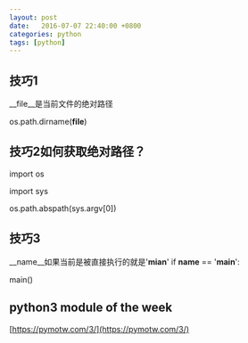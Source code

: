 ```yaml
---
layout: post
date:   2016-07-07 22:40:00 +0800
categories: python
tags: [python]
---
```

## 技巧1
__file__是当前文件的绝对路径

os.path.dirname(__file__)

## 技巧2如何获取绝对路径？
import os

import sys

os.path.abspath(sys.argv[0])

## 技巧3
__name__如果当前是被直接执行的就是'__mian__'
if __name__ == '__main__':

main()

## python3 module of the week
[https://pymotw.com/3/](https://pymotw.com/3/)
